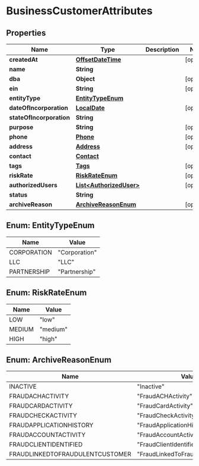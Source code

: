 # BusinessCustomerAttributes

## Properties
Name | Type | Description | Notes
------------ | ------------- | ------------- | -------------
**createdAt** | [**OffsetDateTime**](OffsetDateTime.md) |  |  [optional]
**name** | **String** |  | 
**dba** | **Object** |  |  [optional]
**ein** | **String** |  |  [optional]
**entityType** | [**EntityTypeEnum**](#EntityTypeEnum) |  | 
**dateOfIncorporation** | [**LocalDate**](LocalDate.md) |  |  [optional]
**stateOfIncorporation** | **String** |  | 
**purpose** | **String** |  |  [optional]
**phone** | [**Phone**](Phone.md) |  |  [optional]
**address** | [**Address**](Address.md) |  |  [optional]
**contact** | [**Contact**](Contact.md) |  | 
**tags** | [**Tags**](Tags.md) |  |  [optional]
**riskRate** | [**RiskRateEnum**](#RiskRateEnum) |  |  [optional]
**authorizedUsers** | [**List&lt;AuthorizedUser&gt;**](AuthorizedUser.md) |  |  [optional]
**status** | **String** |  | 
**archiveReason** | [**ArchiveReasonEnum**](#ArchiveReasonEnum) |  |  [optional]

<a name="EntityTypeEnum"></a>
## Enum: EntityTypeEnum
Name | Value
---- | -----
CORPORATION | &quot;Corporation&quot;
LLC | &quot;LLC&quot;
PARTNERSHIP | &quot;Partnership&quot;

<a name="RiskRateEnum"></a>
## Enum: RiskRateEnum
Name | Value
---- | -----
LOW | &quot;low&quot;
MEDIUM | &quot;medium&quot;
HIGH | &quot;high&quot;

<a name="ArchiveReasonEnum"></a>
## Enum: ArchiveReasonEnum
Name | Value
---- | -----
INACTIVE | &quot;Inactive&quot;
FRAUDACHACTIVITY | &quot;FraudACHActivity&quot;
FRAUDCARDACTIVITY | &quot;FraudCardActivity&quot;
FRAUDCHECKACTIVITY | &quot;FraudCheckActivity&quot;
FRAUDAPPLICATIONHISTORY | &quot;FraudApplicationHistory&quot;
FRAUDACCOUNTACTIVITY | &quot;FraudAccountActivity&quot;
FRAUDCLIENTIDENTIFIED | &quot;FraudClientIdentified&quot;
FRAUDLINKEDTOFRAUDULENTCUSTOMER | &quot;FraudLinkedToFraudulentCustomer&quot;

